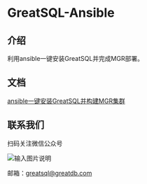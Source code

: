 # GreatSQL-Ansible

## 介绍
利用ansible一键安装GreatSQL并完成MGR部署。

## 文档
[ansible一键安装GreatSQL并构建MGR集群](https://gitee.com/GreatSQL/GreatSQL-Ansible/wikis/ansible%E4%B8%80%E9%94%AE%E5%AE%89%E8%A3%85GreatSQL%E5%B9%B6%E6%9E%84%E5%BB%BAMGR%E9%9B%86%E7%BE%A4?sort_id=4249938)

## 联系我们
扫码关注微信公众号

![输入图片说明](https://images.gitee.com/uploads/images/2021/0802/143402_f9d6cb61_8779455.jpeg "greatsql社区-wx-qrcode-0.5m.jpg")

邮箱：greatsql@greatdb.com